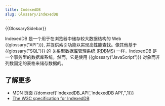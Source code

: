 ```yaml
---
title: IndexedDB
slug: Glossary/IndexedDB
---
```


{{GlossarySidebar}}

IndexedDB 是一个用于在浏览器中储存较大数据结构的 Web {{glossary("API")}}, 并提供索引功能以实现高性能查找。像其他基于 {{glossary("SQL")}} 的 [关系型数据库管理系统 (RDBMS)](https://en.wikipedia.org/wiki/Relational_database_management_system) 一样，IndexedDB 是一个事务型的数据库系统。然而，它是使用 {{glossary("JavaScript")}} 对象而非列数固定的表格来储存数据的。

## 了解更多

- MDN 页面 {{domxref('IndexedDB_API','IndexedDB API','',1)}}
- [The W3C specification for IndexedDB](https://w3c.github.io/IndexedDB/)
